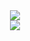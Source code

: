 <div align="center">
  <a href="https://estateguesser.ca">
    <img src="https://cdn.discordapp.com/attachments/1005346113043316766/1146002046093377536/biglogo.png">
    <br>
    <img src="https://strcsn.gotohouse.top/csn/4.png">
  </a>
</div>
